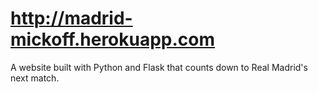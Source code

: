 # http://madrid-mickoff.herokuapp.com
A website built with Python and Flask that counts down to Real Madrid's next match.
